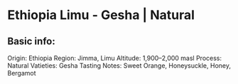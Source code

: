 # Ethiopia Limu - Gesha | Natural

## Basic info:

Origin: Ethiopia
Region: Jimma, Limu
Altitude: 1,900–2,000 masl
Process: Natural
Vatieties: Gesha
Tasting Notes: Sweet Orange, Honeysuckle, Honey, Bergamot
